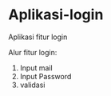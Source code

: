 # Aplikasi-login
Aplikasi fitur login

Alur fitur login:
1. Input mail
2. Input Password
3. validasi

